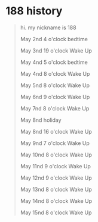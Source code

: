 # 188 history

> hi. my nickname is 188 
> 
> May 2nd 4 o'clock bedtime
> 
> May 3nd 19 o'clock Wake Up
> 
> May 4nd 5 o'clock bedtime
> 
> May 4nd 8 o'clock Wake Up
> 
> May 5nd 8 o'clock Wake Up
>
> May 6nd 9 o'clock Wake Up
>
> May 7nd 8 o'clock Wake Up
>
> May 8nd holiday
>
> May 8nd 16 o'clock Wake Up
>
> May 9nd 7 o'clock Wake Up
>
> May 10nd 8 o'clock Wake Up
>
> May 11nd 9 o'clock Wake Up
>
> May 12nd 9 o'clock Wake Up
>
> May 13nd 8 o'clock Wake Up
>
> May 14nd 8 o'clock Wake Up
>
> May 15nd 8 o'clock Wake Up
